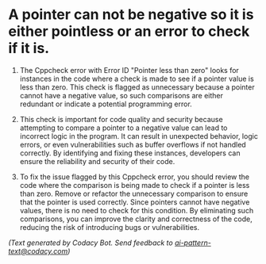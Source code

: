# A pointer can not be negative so it is either pointless or an error to check if it is.

1. The Cppcheck error with Error ID "Pointer less than zero" looks for instances in the code where a check is made to see if a pointer value is less than zero. This check is flagged as unnecessary because a pointer cannot have a negative value, so such comparisons are either redundant or indicate a potential programming error.

2. This check is important for code quality and security because attempting to compare a pointer to a negative value can lead to incorrect logic in the program. It can result in unexpected behavior, logic errors, or even vulnerabilities such as buffer overflows if not handled correctly. By identifying and fixing these instances, developers can ensure the reliability and security of their code.

3. To fix the issue flagged by this Cppcheck error, you should review the code where the comparison is being made to check if a pointer is less than zero. Remove or refactor the unnecessary comparison to ensure that the pointer is used correctly. Since pointers cannot have negative values, there is no need to check for this condition. By eliminating such comparisons, you can improve the clarity and correctness of the code, reducing the risk of introducing bugs or vulnerabilities.

_(Text generated by Codacy Bot. Send feedback to ai-pattern-text@codacy.com)_
